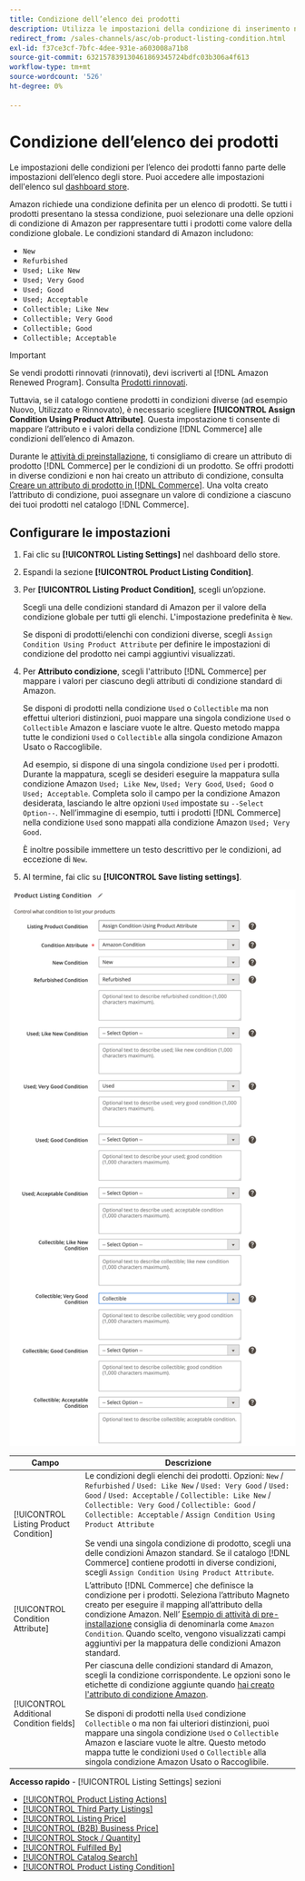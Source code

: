 ```yaml
---
title: Condizione dell’elenco dei prodotti
description: Utilizza le impostazioni della condizione di inserimento nell’elenco dei prodotti per mappare i tuoi prodotti Commerce a una condizione di prodotto Amazon, ad esempio "Nuovo" o "Rinnovato".
redirect_from: /sales-channels/asc/ob-product-listing-condition.html
exl-id: f37ce3cf-7bfc-4dee-931e-a603008a71b8
source-git-commit: 632157839130461869345724bdfc03b306a4f613
workflow-type: tm+mt
source-wordcount: '526'
ht-degree: 0%

---
```


# Condizione dell’elenco dei prodotti

Le impostazioni delle condizioni per l’elenco dei prodotti fanno parte delle impostazioni dell’elenco degli store. Puoi accedere alle impostazioni dell&#39;elenco sul [dashboard store](./amazon-store-dashboard.md).

Amazon richiede una condizione definita per un elenco di prodotti. Se tutti i prodotti presentano la stessa condizione, puoi selezionare una delle opzioni di condizione di Amazon per rappresentare tutti i prodotti come valore della condizione globale. Le condizioni standard di Amazon includono:

- `New`
- `Refurbished`
- `Used; Like New`
- `Used; Very Good`
- `Used; Good`
- `Used; Acceptable`
- `Collectible; Like New`
- `Collectible; Very Good`
- `Collectible; Good`
- `Collectible; Acceptable`

>[!IMPORTANT]
>
>Se vendi prodotti rinnovati (rinnovati), devi iscriverti al [!DNL Amazon Renewed Program]. Consulta [Prodotti rinnovati](./renewed-products.md).

Tuttavia, se il catalogo contiene prodotti in condizioni diverse (ad esempio Nuovo, Utilizzato e Rinnovato), è necessario scegliere **[!UICONTROL Assign Condition Using Product Attribute]**. Questa impostazione ti consente di mappare l’attributo e i valori della condizione [!DNL Commerce] alle condizioni dell’elenco di Amazon.

Durante le [attività di preinstallazione](./amazon-pre-setup-tasks.md), ti consigliamo di creare un attributo di prodotto [!DNL Commerce] per le condizioni di un prodotto. Se offri prodotti in diverse condizioni e non hai creato un attributo di condizione, consulta [Creare un attributo di prodotto in [!DNL Commerce]](./ob-creating-magento-attributes.md). Una volta creato l’attributo di condizione, puoi assegnare un valore di condizione a ciascuno dei tuoi prodotti nel catalogo [!DNL Commerce].

## Configurare le impostazioni

1. Fai clic su **[!UICONTROL Listing Settings]** nel dashboard dello store.

1. Espandi la sezione **[!UICONTROL Product Listing Condition]**.

1. Per **[!UICONTROL Listing Product Condition]**, scegli un’opzione.

   Scegli una delle condizioni standard di Amazon per il valore della condizione globale per tutti gli elenchi. L&#39;impostazione predefinita è `New`.

   Se disponi di prodotti/elenchi con condizioni diverse, scegli `Assign Condition Using Product Attribute` per definire le impostazioni di condizione del prodotto nei campi aggiuntivi visualizzati.

1. Per **Attributo condizione**, scegli l&#39;attributo [!DNL Commerce] per mappare i valori per ciascuno degli attributi di condizione standard di Amazon.

   Se disponi di prodotti nella condizione `Used` o `Collectible` ma non effettui ulteriori distinzioni, puoi mappare una singola condizione `Used` o `Collectible` Amazon e lasciare vuote le altre. Questo metodo mappa tutte le condizioni `Used` o `Collectible` alla singola condizione Amazon Usato o Raccoglibile.

   Ad esempio, si dispone di una singola condizione `Used` per i prodotti. Durante la mappatura, scegli se desideri eseguire la mappatura sulla condizione Amazon `Used; Like New`, `Used; Very Good`, `Used; Good` o `Used; Acceptable`. Completa solo il campo per la condizione Amazon desiderata, lasciando le altre opzioni `Used` impostate su `--Select Option--`. Nell’immagine di esempio, tutti i prodotti [!DNL Commerce] nella condizione `Used` sono mappati alla condizione Amazon `Used; Very Good`.

   È inoltre possibile immettere un testo descrittivo per le condizioni, ad eccezione di `New`.

1. Al termine, fai clic su **[!UICONTROL Save listing settings]**.

![Condizione dell’elenco dei prodotti](assets/amazon-product-listing-condition.png)

| Campo | Descrizione |
|---|---|
| [!UICONTROL Listing Product Condition] | Le condizioni degli elenchi dei prodotti. Opzioni: `New` / `Refurbished` / `Used: Like New` / `Used: Very Good` / `Used: Good` / `Used: Acceptable` / `Collectible: Like New` / `Collectible: Very Good` / `Collectible: Good` / `Collectible: Acceptable` / `Assign Condition Using Product Attribute`<br><br>Se vendi una singola condizione di prodotto, scegli una delle condizioni Amazon standard. Se il catalogo [!DNL Commerce] contiene prodotti in diverse condizioni, scegli `Assign Condition Using Product Attribute`. |
| [!UICONTROL Condition Attribute] | L’attributo [!DNL Commerce] che definisce la condizione per i prodotti. Seleziona l’attributo Magneto creato per eseguire il mapping all’attributo della condizione Amazon. Nell’ [Esempio di attività di pre-installazione](./ob-creating-magento-attributes.md) consiglia di denominarla come `Amazon Condition`. Quando scelto, vengono visualizzati campi aggiuntivi per la mappatura delle condizioni Amazon standard. |
| [!UICONTROL Additional Condition fields] | Per ciascuna delle condizioni standard di Amazon, scegli la condizione corrispondente. Le opzioni sono le etichette di condizione aggiunte quando [hai creato l&#39;attributo di condizione Amazon](./ob-creating-magento-attributes.md).<br><br>Se disponi di prodotti nella  `Used` condizione  `Collectible` o ma non fai ulteriori distinzioni, puoi mappare una singola condizione  `Used` o  `Collectible` Amazon e lasciare vuote le altre. Questo metodo mappa tutte le condizioni `Used` o `Collectible` alla singola condizione Amazon Usato o Raccoglibile. |

**Accesso rapido**  -  [!UICONTROL Listing Settings] sezioni

- [[!UICONTROL Product Listing Actions]](./product-listing-actions.md)
- [[!UICONTROL Third Party Listings]](./third-party-listing-settings.md)
- [[!UICONTROL Listing Price]](./listing-price.md)
- [[!UICONTROL (B2B) Business Price]](./business-pricing.md)
- [[!UICONTROL Stock / Quantity]](./stock-quantity.md)
- [[!UICONTROL Fulfilled By]](./fulfilled-by.md)
- [[!UICONTROL Catalog Search]](./catalog-search.md)
- [[!UICONTROL Product Listing Condition]](./product-listing-condition.md)
